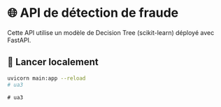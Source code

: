 # 🌐 API de détection de fraude

Cette API utilise un modèle de Decision Tree (scikit-learn) déployé avec FastAPI.

## 🔧 Lancer localement

```bash
uvicorn main:app --reload
#   u a 3 
 
 #   u a 3 
 
 
